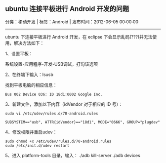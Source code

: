 ## ubuntu 连接平板进行 Android 开发的问题

分类：移动开发 | 标签：Android | 发布时间：2012-06-05 00:00:00

___

ubuntu 下连接平板进行 Android 开发，在 eclipse 下会显示乱码(???)并无法使用，解决方法如下：

1、设置平板：

系统设置-应用程序-开发-USB调试，打勾该选项

2、在终端下输入：lsusb

找到平板电脑的相应信息：

	Bus 002 Device 036: ID 18d1:0002 Google Inc.

3、新建文件，添加以下内容（idVendor 对于相应的 ID 号）：

	sudo vi /etc/udev/rules.d/70-android.rules
	
	SUBSYSTEM=="usb", ATTR{idVendor}=="18d1", MODE="0666", GROUP="plugdev"

4、修改权限并重启udev：

	sudo chmod +x /etc/udev/rules.d/70-android.rules
	sudo /etc/init.d/udev restart

5、进入 platform-tools 目录，输入：
	./adb kill-server
	./adb devices
